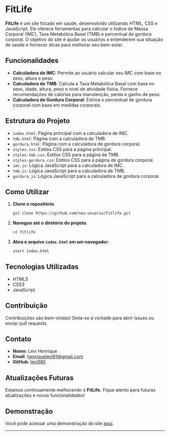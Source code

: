 # FitLife

**FitLife** é um site focado em saúde, desenvolvido utilizando HTML, CSS e JavaScript. Ele oferece ferramentas para calcular o Índice de Massa Corporal (IMC), Taxa Metabólica Basal (TMB) e percentual de gordura corporal. O objetivo do site é ajudar os usuários a entenderem sua situação de saúde e fornecer dicas para melhorar seu bem-estar.

## Funcionalidades

- **Calculadora de IMC**: Permite ao usuário calcular seu IMC com base no sexo, altura e peso.
- **Calculadora de TMB**: Calcula a Taxa Metabólica Basal com base no sexo, idade, altura, peso e nível de atividade física. Fornece recomendações de calorias para manutenção, perda e ganho de peso.
- **Calculadora de Gordura Corporal**: Estima o percentual de gordura corporal com base em medidas corporais.

## Estrutura do Projeto

- `index.html`: Página principal com a calculadora de IMC.
- `tmb.html`: Página com a calculadora de TMB.
- `gordura.html`: Página com a calculadora de gordura corporal.
- `styles.css`: Estilos CSS para a página principal.
- `styles-tmb.css`: Estilos CSS para a página de TMB.
- `styles-gordura.css`: Estilos CSS para a página de gordura corporal.
- `imc.js`: Lógica JavaScript para a calculadora de IMC.
- `tmb.js`: Lógica JavaScript para a calculadora de TMB.
- `gordura.js`: Lógica JavaScript para a calculadora de gordura corporal.

## Como Utilizar

1. **Clone o repositório**:
    ```bash
    git clone https://github.com/seu-usuario/fitlife.git
    ```
2. **Navegue até o diretório do projeto**:
    ```bash
    cd fitlife
    ```
3. **Abra o arquivo `index.html` em um navegador**:
    ```bash
    start index.html
    ```

## Tecnologias Utilizadas

- HTML5
- CSS3
- JavaScript

## Contribuição

Contribuições são bem-vindas! Sinta-se à vontade para abrir issues ou enviar pull requests.

## Contato

- **Nome**: Levi Henrique
- **Email**: henriquelevi91@gmail.com
- **GitHub**: [levi985](https://github.com/levi985)

## Atualizações Futuras

Estamos continuamente melhorando o **FitLife**. Fique atento para futuras atualizações e novas funcionalidades!

## Demonstração

Você pode acessar uma demonstração do site [aqui](https://levi985.github.io/fitlife/).

---

